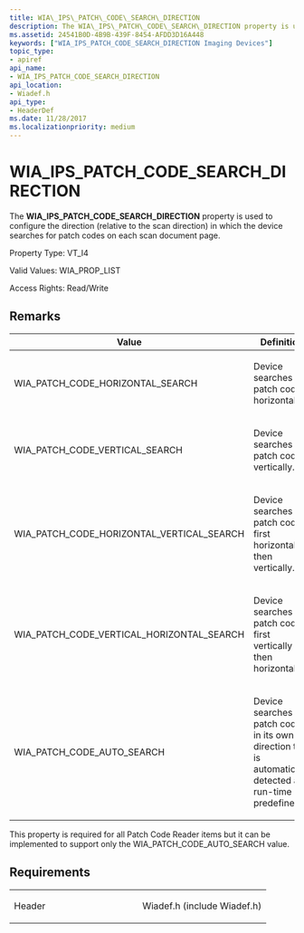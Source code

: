 ```yaml
---
title: WIA\_IPS\_PATCH\_CODE\_SEARCH\_DIRECTION
description: The WIA\_IPS\_PATCH\_CODE\_SEARCH\_DIRECTION property is used to configure the direction (relative to the scan direction) in which the device searches for patch codes on each scan document page.
ms.assetid: 24541B0D-4B9B-439F-8454-AFDD3D16A448
keywords: ["WIA_IPS_PATCH_CODE_SEARCH_DIRECTION Imaging Devices"]
topic_type:
- apiref
api_name:
- WIA_IPS_PATCH_CODE_SEARCH_DIRECTION
api_location:
- Wiadef.h
api_type:
- HeaderDef
ms.date: 11/28/2017
ms.localizationpriority: medium
---
```


# WIA\_IPS\_PATCH\_CODE\_SEARCH\_DIRECTION


The **WIA\_IPS\_PATCH\_CODE\_SEARCH\_DIRECTION** property is used to configure the direction (relative to the scan direction) in which the device searches for patch codes on each scan document page.




Property Type: VT\_I4

Valid Values: WIA\_PROP\_LIST

Access Rights: Read/Write

Remarks
-------

<table>
<colgroup>
<col width="50%" />
<col width="50%" />
</colgroup>
<thead>
<tr class="header">
<th>Value</th>
<th>Definition</th>
</tr>
</thead>
<tbody>
<tr class="odd">
<td><p>WIA_PATCH_CODE_HORIZONTAL_SEARCH</p></td>
<td><p>Device searches for patch codes horizontally.</p></td>
</tr>
<tr class="even">
<td><p>WIA_PATCH_CODE_VERTICAL_SEARCH</p></td>
<td><p>Device searches for patch codes vertically.</p></td>
</tr>
<tr class="odd">
<td><p>WIA_PATCH_CODE_HORIZONTAL_VERTICAL_SEARCH</p></td>
<td><p>Device searches for patch codes first horizontally then vertically.</p></td>
</tr>
<tr class="even">
<td><p>WIA_PATCH_CODE_VERTICAL_HORIZONTAL_SEARCH</p></td>
<td><p>Device searches for patch codes first vertically then horizontally.</p></td>
</tr>
<tr class="odd">
<td><p>WIA_PATCH_CODE_AUTO_SEARCH</p></td>
<td><p>Device searches for patch codes in its own direction that is automatically detected at run-time or predefined.</p></td>
</tr>
</tbody>
</table>

 

This property is required for all Patch Code Reader items but it can be implemented to support only the WIA\_PATCH\_CODE\_AUTO\_SEARCH value.

Requirements
------------

<table>
<colgroup>
<col width="50%" />
<col width="50%" />
</colgroup>
<tbody>
<tr class="odd">
<td><p>Header</p></td>
<td>Wiadef.h (include Wiadef.h)</td>
</tr>
</tbody>
</table>

 

 





